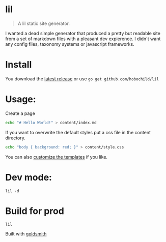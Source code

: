 # lil

> A lil static site generator.

I wanted a dead simple generator that produced a pretty but readable site from a set of markdown files with a pleasant dev expierence. I didn't want any config files, taxonomy systems or javascript frameworks.

# Install

You download the [latest release](https://github.com/hobochild/lil/releases) or use `go get github.com/hobochild/lil`

# Usage:

Create a page

```bash
echo "# Hello World!" > content/index.md
```

If you want to overwrite the default styles put a css file in the content directory.

```bash
echo "body { background: red; }" > content/style.css
```

You can also [customize the templates](/DOCS.md#customize-template) if you like.

# Dev mode:

```
lil -d
```

# Build for prod

```
lil
```

Built with [goldsmith](https://github.com/FooSoft/goldsmith)
